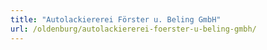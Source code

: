 ```yaml
---
title: "Autolackiererei Förster u. Beling GmbH"
url: /oldenburg/autolackiererei-foerster-u-beling-gmbh/
---
```

